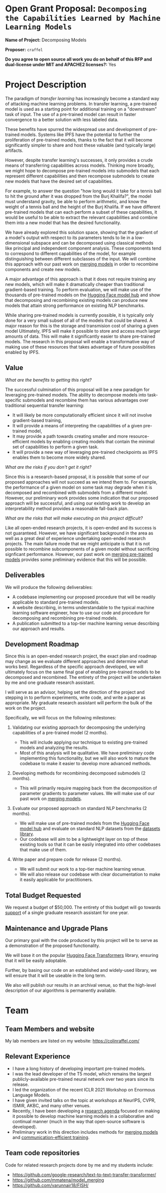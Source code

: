 # Open Grant Proposal: `Decomposing the Capabilities Learned by Machine Learning Models`

**Name of Project:** Decomposing Models

**Proposer:** `craffel`

**Do you agree to open source all work you do on behalf of this RFP and dual-license under MIT and APACHE2 licenses?:** Yes

# Project Description

The paradigm of *transfer learning* has increasingly become a standard way of attacking machine learning problems. In transfer learning, a pre-trained model is used as a starting point for additional training on a "downstream" task of input. The use of a pre-trained model can result in faster convergence to a better solution with less labeled data.

These benefits have spurred the widespread use and development of pre-trained models. Systems like IPFS have the potential to further the proliferation of pre-trained models, thanks to the fact that it will become significantly simpler to share and host these valuable (and typically large) artifacts.

However, despite transfer learning's successes, it only provides a crude means of transferring capabilities across models. Thinking more broadly, we might hope to decompose pre-trained models into submodels that each represent different capabilities and then recompose submodels to create new models that have the desired set of capabilities.

For example, to answer the question "how long would it take for a tennis ball to hit the ground after it was dropped from the Burj Khalifa?", the model must understand gravity, be able to perform arithmetic, and know the weight of a tennis ball and the height of the Burj Khalifa. If we have different pre-trained models that can each perform a subset of these capabilities, it would be useful to be able to extract the relevant capabilities and combine them into a new model that has the desired functionality.

We have already explored this solution space, showing that the gradient of a model's output with respect to its parameters tends to lie in a low-dimensional subspace and can be decomposed using classical methods like principal and independent component analysis. These components tend to correspond to different capabilities of the model, for example distinguishing between different subclasses of the input. We will combine this approach with our past work on [merging models](https://arxiv.org/abs/2111.09832) in order to recombine components and create new models.

A major advantage of this approach is that it does not require training any new models, which will make it dramatically cheaper than traditional gradient-based training. To perform evaluation, we will make use of the thousands of pre-trained models on the [Hugging Face model hub](https://huggingface.co/models) and show that decomposing and recombining existing models can produce new models that attain strong performance on existing NLP benchmarks.

While sharing pre-trained models is currently possible, it is typically only done for a very small subset of all of the models that could be shared. A major reason for this is the storage and transmision cost of sharing a given model Ultimately, IPFS will make it possible to store and access much larger amounts of data. This will make it significantly easier to share pre-trained models. The research in this proposal will enable a transformative way of making use of these resources that takes advantage of future possiblities enabled by IPFS.

## Value

*What are the benefits to getting this right?*

The successful culmination of this proposal will be a new paradigm for leveraging pre-trained models.
The ability to decompose models into task-specific submodels and recombine them has various advantages over traditional sequential transfer learning:
  - It will likely be more computationally efficient since it will not involve gradient-based training,
  - It will provide a means of interpreting the capabilities of a given pre-trained model,
  - It may provide a path towards creating smaller and more resource-efficient models by enabling creating models that contain the minimal set of capabilities to perform a given task.
  - It will provide a new way of leveraging pre-trained checkpoints as IPFS enables them to become more widely shared. 

*What are the risks if you don't get it right?*

Since this is a research-based proposal, it is possible that some of our proposed approaches will not succeed as we intend them to. For example, the performance of a given model on some task may degrade when it is decomposed and recombined with submodels from a different model. However, our preliminary work provides some indication that our proposed approach will be successful, and using our existing work to develop an interpretability method provides a reasonable fall-back plan.

*What are the risks that will make executing on this project difficult?*

Like all open-ended research projects, it is open-ended and its success is not guaranteed. However, we have significant background in the area as well as a great deal of experience undertaking open-ended research projects. The main failure mode that we might anticipate is that it is not possible to recombine subcomponents of a given model without sacrificing signficant performance. However, our past work on [merging pre-trained models](https://arxiv.org/abs/2111.09832) provides some preliminary evidence that this will be possible.

## Deliverables

We will produce the following deliverables:
  - A codebase implementing our proposed procedure that will be readily applicable to standard pre-trained models.
  - A website describing, in terms understandable to the typical machine learning software engineer, how to use our code and procedure for decomposing and recombining pre-trained models.
  - A publication submitted to a top-tier machine learning venue describing our approach and results.

## Development Roadmap

Since this is an open-ended research project, the exact plan and roadmap may change as we evaluate different approaches and determine what works best. Regardless of the specific approach developed, we will ultimately focus on the same final goal of enabling pre-trained models to be decomposed and recombined. The entirety of the project will be undertaken by me and one graduate research assistant.

I will serve as an advisor, helping set the direction of the project and stepping in to perform experiments, write code, and write a paper as appropriate. My graduate research assistant will perform the bulk of the work on the project.

Specifically, we will focus on the following milestones:
1. Validating our existing approach for decomposing the underlying capabilities of a pre-trained model (2 months).

    * This will include applying our technique to existing pre-trained models and analyzing the results.
    * Most of this analysis will be qualitative. We have preliminary code implementing this functionality, but we will also work to mature the codebase to make it easier to develop more advanced methods.

1. Developing methods for recombining decomposed submodels (2 months).
    * This will primarily require mapping back from the decomposition of parameter gradients to parameter values. We will make use of our past work on [merging models](https://arxiv.org/abs/2111.09832).
1. Evaluate our proposed approach on standard NLP benchmarks (2 months).
    * We will make use of pre-trained models from the [Hugging Face model hub](https://huggingface.co/models) and evaluate on standard NLP datasets from the [datasets library](https://github.com/huggingface/datasets).
    * Our codebase will aim to be a lightweight layer on top of these existing tools so that it can be easily integrated into other codebases that make use of them.
1. Write paper and prepare code for release (2 months).
    *  We will submit our work to a top-tier machine learning venue.
    * We will also release our codebase with clear documentation to make it easily applicable for practitioners.

## Total Budget Requested

We request a budget of $50,000. The entirety of this budget will go towards [support](https://cs.unc.edu/research/research-support/proposal-prep/student-compensation/) of a single graduate research assistant for one year.

## Maintenance and Upgrade Plans

Our primary goal with the code produced by this project will be to serve as a demonstration of the proposed functionality.

We will base it on the popular [Hugging Face Transformers](https://huggingface.co/docs/transformers/index) library, ensuring that it will be easily adoptable.

Further, by basing our code on an established and widely-used library, we will ensure that it will be useable in the long term.

We also will publish our results in an archival venue, so that the high-level description of our algorithms is permanently available.

# Team

## Team Members and website

My lab members are listed on my website: https://colinraffel.com/

## Relevant Experience

* I have a long history of developing important pre-trained models.
* I was the lead developer of the T5 model, which remains the largest publicly-available pre-trained neural network over two years since its release.
* I led the organization of the recent ICLR 2021 Workshop on Enormous Language Models.
* I have given invited talks on the topic at workshops at NeurIPS, CVPR, ISMIR, AKBC, and many other venues. 
* Recently, I have been developing a [research agenda](https://colinraffel.com/blog/a-call-to-build-models-like-we-build-open-source-software.html) focused on making it possible to develop machine learning models in a collaborative and continual manner (much in the way that open-source software is developed).
* Preliminary work in this direction includes methods for [merging models](https://arxiv.org/abs/2111.09832) and [communication-efficient training](https://arxiv.org/abs/2111.09839).

## Team code repositories

Code for related research projects done by me and my students include:
- https://github.com/google-research/text-to-text-transfer-transformer/
- https://github.com/mmatena/model_merging
- https://github.com/varunnair18/FISH/
